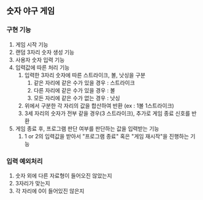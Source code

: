 ## 숫자 야구 게임

### 구현 기능
1. 게임 시작 기능
2. 랜덤 3자리 숫자 생성 기능 
3. 사용자 숫자 입력 기능
4. 입력값에 따른 처리 기능
    1. 입력한 3자리 숫자에 따른 스트라이크, 볼, 낫싱을 구분
        1. 같은 자리에 같은 수가 있을 경우 : 스트라이크
        2. 다른 자리에 같은 수가 있을 경우 : 볼
        3. 모든 자리에 같은 수가 없는 경우 : 낫싱
    2. 위에서 구분한 각 자리의 값을 합산하여 반환 (ex : 1볼 1스트라이크)
    3. 3세 자리의 숫자가 전부 같을 경우(3 스트라이크), 추가로 게임 종료 신호를 반환
5. 게임 종료 후, 프로그램 판단 여부를 판단하는 값을 입력받는 기능
    1. 1 or 2의 입력값을 받아서 "프로그램 종료" 혹은 "게임 재시작"을 진행하는 기능


### 입력 예외처리
1. 숫자 외에 다른 자료형이 들어오진 않았는지
2. 3자리가 맞는지
3. 각 자리에 0이 들어있진 않은지